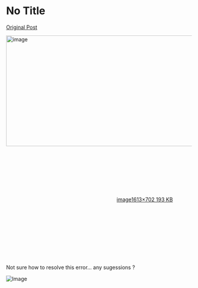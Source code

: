 # No Title

[Original Post](https://discourse.onlinedegree.iitm.ac.in/t/161083/104)

<p><div class="lightbox-wrapper"><a class="lightbox" href="https://europe1.discourse-cdn.com/flex013/uploads/iitm/original/3X/d/6/d64710c6f1d82d385c603313620a99ddcc9dfef0.jpeg" data-download-href="/uploads/short-url/uzAr1xmYnhakdqPofGx8RBQ7KaA.jpeg?dl=1" title="image" rel="noopener nofollow ugc"><img src="https://europe1.discourse-cdn.com/flex013/uploads/iitm/optimized/3X/d/6/d64710c6f1d82d385c603313620a99ddcc9dfef0_2_690x300.jpeg" alt="image" data-base62-sha1="uzAr1xmYnhakdqPofGx8RBQ7KaA" width="690" height="300" srcset="https://europe1.discourse-cdn.com/flex013/uploads/iitm/optimized/3X/d/6/d64710c6f1d82d385c603313620a99ddcc9dfef0_2_690x300.jpeg, https://europe1.discourse-cdn.com/flex013/uploads/iitm/optimized/3X/d/6/d64710c6f1d82d385c603313620a99ddcc9dfef0_2_1035x450.jpeg 1.5x, https://europe1.discourse-cdn.com/flex013/uploads/iitm/optimized/3X/d/6/d64710c6f1d82d385c603313620a99ddcc9dfef0_2_1380x600.jpeg 2x" data-dominant-color="D3CBD1"><div class="meta"><svg class="fa d-icon d-icon-far-image svg-icon" aria-hidden="true"><use href="#far-image"></use></svg><span class="filename">image</span><span class="informations">1613×702 193 KB</span><svg class="fa d-icon d-icon-discourse-expand svg-icon" aria-hidden="true"><use href="#discourse-expand"></use></svg></div></a></div><br>
Not sure how to resolve this error… any sugessions ?</p>

![Image](https://europe1.discourse-cdn.com/flex013/uploads/iitm/optimized/3X/d/6/d64710c6f1d82d385c603313620a99ddcc9dfef0_2_690x300.jpeg)